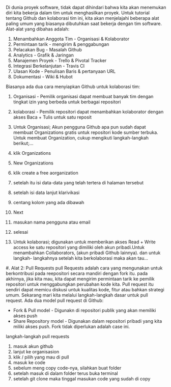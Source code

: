Di dunia proyek software, tidak dapat dihindari bahwa kita akan menemukan diri kita bekerja dalam tim untuk menghasilkan proyek. Untuk tutorial tentang Github dan kolaborasi tim ini, kita akan menjelajahi beberapa alat paling umum yang biasanya dibutuhkan saat bekerja dengan tim software. Alat-alat yang dibahas adalah:

1. Menambahkan Anggota Tim - Organisasi & Kolaborator
2. Permintaan tarik - mengirim & penggabungan
3. Pelacakan Bug - Masalah Github
4.  Analytics - Grafik & Jaringan
5.  Manajemen Proyek - Trello & Pivotal Tracker
6.  Integrasi Berkelanjutan - Travis CI
7.  Ulasan Kode - Penulisan Baris & pertanyaan URL
8.  Dokumentasi - Wiki & Hubot

  Biasanya ada dua cara menyiapkan Github untuk kolaborasi tim:
1. Organisasi - Pemilik organisasi dapat membuat banyak tim dengan tingkat izin yang berbeda untuk berbagai repositori
2. kolaborasi - Pemilik repositori dapat menambahkan kolaborator dengan akses Baca + Tulis untuk satu reposit

 1. Untuk Organisasi; Akun pengguna Github apa pun sudah dapat membuat Organizations  gratis untuk repositori kode sumber terbuka. Untuk membuat Organization, cukup mengikuti langkah-langkah berikut;...
   1. klik Organizations
   2. New Organizations
   3. klik create a free aorganization
   4. setelah itu isi data-data yang telah tertera di halaman tersebut
   5. setelah isi data lanjut klarivikasi
   6. centang kolom yang ada dibawah
   7. Next
   8. masukan nama pengguna atau email
   9. selesai

 2. Untuk kolaborasi; digunakan untuk memberikan akses Read + Write access ke satu repositori yang dimiliki oleh akun pribadi.Untuk menambahkan Collaborators, (akun pribadi Github lainnya).
dan untuk langkah- langkahnya setelah kita berkolaborasi maka akan tau...

 #. Alat 2: Pull Requests
 pull Requests adalah cara yang mengunakan untuk berkontribusi pada reepositori secara mandiri dengan fork itu. pada akhirnya, jika kita mau, kita dapat mengirim permintaan tarik ke pemilik repositori untuk menggabungkan perubahan kode kita. Pull request itu sendiri dapat memicu diskusi untuk kualitas kode, fitur atau bahkan strategi umum.
 Sekarang mari kita melalui langkah-langkah dasar untuk pull request.
Ada dua model pull request di Github:
 - Fork & Pull model - Digunakn di repositori publik yang akan memiliki akses push
 - Share Repository model - Digunakan dalam repositori pribadi yang kita miliki akses push. Fork tidak diperlukan adalah case ini.

langkah-langkah pull requests
1. masuk akun github
2. lanjut ke organisasion
3. klik / pilih yang mau di pull
4. masuk ke code
5. sebelum meng copy code-nya, silahkan buat folder
6. setelah masuk di dalam folder terus buka terminal
7. setelah git clone maka tinggal masukan code yang sudah di copy



